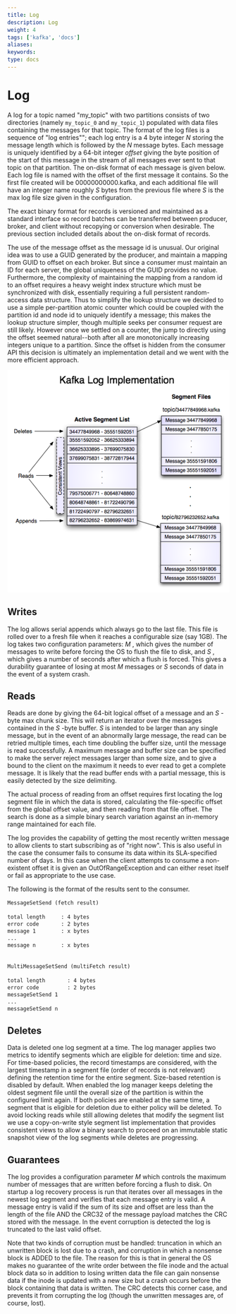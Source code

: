 ```yaml
---
title: Log
description: Log
weight: 4
tags: ['kafka', 'docs']
aliases: 
keywords: 
type: docs
---
```


# Log

A log for a topic named "my_topic" with two partitions consists of two directories (namely `my_topic_0` and `my_topic_1`) populated with data files containing the messages for that topic. The format of the log files is a sequence of "log entries""; each log entry is a 4 byte integer _N_ storing the message length which is followed by the _N_ message bytes. Each message is uniquely identified by a 64-bit integer _offset_ giving the byte position of the start of this message in the stream of all messages ever sent to that topic on that partition. The on-disk format of each message is given below. Each log file is named with the offset of the first message it contains. So the first file created will be 00000000000.kafka, and each additional file will have an integer name roughly _S_ bytes from the previous file where _S_ is the max log file size given in the configuration. 

The exact binary format for records is versioned and maintained as a standard interface so record batches can be transferred between producer, broker, and client without recopying or conversion when desirable. The previous section included details about the on-disk format of records. 

The use of the message offset as the message id is unusual. Our original idea was to use a GUID generated by the producer, and maintain a mapping from GUID to offset on each broker. But since a consumer must maintain an ID for each server, the global uniqueness of the GUID provides no value. Furthermore, the complexity of maintaining the mapping from a random id to an offset requires a heavy weight index structure which must be synchronized with disk, essentially requiring a full persistent random-access data structure. Thus to simplify the lookup structure we decided to use a simple per-partition atomic counter which could be coupled with the partition id and node id to uniquely identify a message; this makes the lookup structure simpler, though multiple seeks per consumer request are still likely. However once we settled on a counter, the jump to directly using the offset seemed natural--both after all are monotonically increasing integers unique to a partition. Since the offset is hidden from the consumer API this decision is ultimately an implementation detail and we went with the more efficient approach. 

![](/32/images/kafka_log.png)

## Writes

The log allows serial appends which always go to the last file. This file is rolled over to a fresh file when it reaches a configurable size (say 1GB). The log takes two configuration parameters: _M_ , which gives the number of messages to write before forcing the OS to flush the file to disk, and _S_ , which gives a number of seconds after which a flush is forced. This gives a durability guarantee of losing at most _M_ messages or _S_ seconds of data in the event of a system crash. 

## Reads

Reads are done by giving the 64-bit logical offset of a message and an _S_ -byte max chunk size. This will return an iterator over the messages contained in the _S_ -byte buffer. _S_ is intended to be larger than any single message, but in the event of an abnormally large message, the read can be retried multiple times, each time doubling the buffer size, until the message is read successfully. A maximum message and buffer size can be specified to make the server reject messages larger than some size, and to give a bound to the client on the maximum it needs to ever read to get a complete message. It is likely that the read buffer ends with a partial message, this is easily detected by the size delimiting. 

The actual process of reading from an offset requires first locating the log segment file in which the data is stored, calculating the file-specific offset from the global offset value, and then reading from that file offset. The search is done as a simple binary search variation against an in-memory range maintained for each file. 

The log provides the capability of getting the most recently written message to allow clients to start subscribing as of "right now". This is also useful in the case the consumer fails to consume its data within its SLA-specified number of days. In this case when the client attempts to consume a non-existent offset it is given an OutOfRangeException and can either reset itself or fail as appropriate to the use case. 

The following is the format of the results sent to the consumer. 
    
    
    MessageSetSend (fetch result)
    
    total length     : 4 bytes
    error code       : 2 bytes
    message 1        : x bytes
    ...
    message n        : x bytes
    
    
    MultiMessageSetSend (multiFetch result)
    
    total length       : 4 bytes
    error code         : 2 bytes
    messageSetSend 1
    ...
    messageSetSend n

## Deletes

Data is deleted one log segment at a time. The log manager applies two metrics to identify segments which are eligible for deletion: time and size. For time-based policies, the record timestamps are considered, with the largest timestamp in a segment file (order of records is not relevant) defining the retention time for the entire segment. Size-based retention is disabled by default. When enabled the log manager keeps deleting the oldest segment file until the overall size of the partition is within the configured limit again. If both policies are enabled at the same time, a segment that is eligible for deletion due to either policy will be deleted. To avoid locking reads while still allowing deletes that modify the segment list we use a copy-on-write style segment list implementation that provides consistent views to allow a binary search to proceed on an immutable static snapshot view of the log segments while deletes are progressing. 

## Guarantees

The log provides a configuration parameter _M_ which controls the maximum number of messages that are written before forcing a flush to disk. On startup a log recovery process is run that iterates over all messages in the newest log segment and verifies that each message entry is valid. A message entry is valid if the sum of its size and offset are less than the length of the file AND the CRC32 of the message payload matches the CRC stored with the message. In the event corruption is detected the log is truncated to the last valid offset. 

Note that two kinds of corruption must be handled: truncation in which an unwritten block is lost due to a crash, and corruption in which a nonsense block is ADDED to the file. The reason for this is that in general the OS makes no guarantee of the write order between the file inode and the actual block data so in addition to losing written data the file can gain nonsense data if the inode is updated with a new size but a crash occurs before the block containing that data is written. The CRC detects this corner case, and prevents it from corrupting the log (though the unwritten messages are, of course, lost). 
